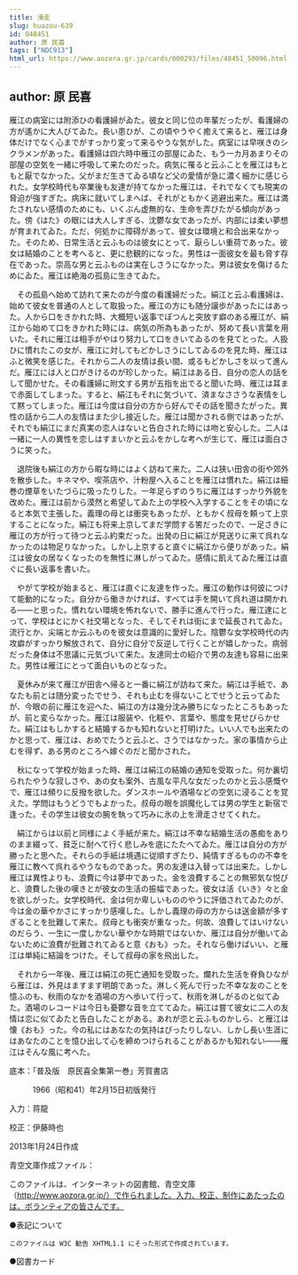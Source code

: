 ```yaml
---
title: 滑走
slug: huazou-639
id: 048451
author: 原 民喜
tags: ["NDC913"]
html_url: https://www.aozora.gr.jp/cards/000293/files/48451_50096.html
---
```


## author: 原 民喜

雁江の病室には附添ひの看護婦がゐた。彼女と同じ位の年輩だったが、看護婦の方が遙かに大人びてゐた。長い患ひが、この頃やうやく癒えて来ると、雁江は身体だけでなく心までがすっかり変って来るやうな気がした。病室には早咲きのシクラメンがあった。看護婦は四六時中雁江の部屋にゐた、もう一カ月あまりその部屋の空気を一緒に呼吸して来たのだった。病気に罹ると云ふことを雁江はもともと厭でなかった。父がまだ生きてゐる頃など父の愛情が急に濃く細かに感じられた。女学校時代も卒業後も友達が持てなかった雁江は、それでなくても現実の脅迫が強すぎた。病床に就いてしまへば、それがともかく逃避出来た。雁江は満たされない感情のためにも、いくぶん虚無的な、生命を弄びたがる傾向があった。傍《はた》の眼には大人しすぎる、沈鬱な女であったが、内部には柔い夢想が育まれてゐた。ただ、何処かに障碍があって、彼女は環境と和合出来なかった。そのため、日常生活と云ふものは彼女にとって、厭らしい重荷であった。彼女は結婚のことを考へると、更に悲観的になった。男性は一面彼女を最も脅す存在であった。崇高な男と云ふものは実在しさうになかった。男は彼女を傷けるためにゐた。雁江は絶海の孤島に生きてゐた。

　その孤島へ始めて訪れて来たのが今度の看護婦だった。絹江と云ふ看護婦は、始めて彼女を普通の人として取扱った。雁江の方にも随分譲歩があったにはあった。人から口をきかれた時、大概短い返事でぽつんと突放す癖のある雁江が、絹江から始めて口をきかれた時には、病気の所為もあったが、努めて長い言葉を用いた。それに雁江は相手がやはり努力して口をきいてゐるのを見てとった。人扱ひに慣れたこの女が、雁江に対してもどかしさうにしてゐるのを見た時、雁江はふと微笑を感じた。それから二人の友情は長い間、或るもどかしさを以って進んだ。雁江には人と口がきけるのが珍しかった。絹江はある日、自分の恋人の話をして聞かせた。その看護婦に附文する男が五指を出でると聞いた時、雁江は耳まで赤面してしまった。すると、絹江もそれに気づいて、済まなささうな表情をして黙ってしまった。雁江は今度は自分の方から好んでその話を聞きたがった。異性の話から二人の友情はまた少し接近した。雁江は聞かされる側ではあったが、それでも絹江にまだ真実の恋人はないと告白された時には吻と安心した。二人は一緒に一人の異性を恋しはすまいかと云ふをかしな考へが生じて、雁江は面白さうに笑った。

　退院後も絹江の方から暇な時にはよく訪ねて来た。二人は狭い田舎の街や郊外を散歩した。キネマや、喫茶店や、汁粉屋へ入ることを雁江は慣れた。絹江は細巻の煙草をいたづらに吸ったりした。一年足らずのうちに雁江はすっかり外貌を改めた。雁江は前から漠然と希望してゐた上の学校へ入学することをその頃になると本気で主張した。義理の母とは衝突もあったが、ともかく叔母を頼って上京することになった。絹江も将来上京してまだ学問する筈だったので、一足さきに雁江の方が行って待つと云ふ約束だった。出発の日に絹江が見送りに来て呉れなかったのは物足りなかった。しかし上京すると直ぐに絹江から便りがあった。絹江は彼女の居なくなったのを無性に淋しがってゐた。感情に飢えてゐた雁江は直ぐに長い返事を書いた。

　やがて学校が始まると、雁江は直ぐに友達を作った。雁江の動作は何彼につけて能動的になった。自分から働きかければ、すべては手を開いて呉れ道は開かれる――と思った。慣れない環境を怖れないで、勝手に進んで行った。雁江達にとって、学校はとにかく社交場となった、そしてそれは街にまで延長されてゐた。流行とか、尖端とか云ふものを彼女は意識的に愛好した。陰鬱な女学校時代の内攻癖がすっかり解放されて、自分に自分で反逆して行くことが嬉しかった。病弱だった身体は不思議に元気づいて来た。友達同士の紹介で男の友達も容易に出来た。男性は雁江にとって面白いものとなった。

　夏休みが来て雁江が田舎へ帰ると一番に絹江が訪ねて来た。絹江は手紙で、あなたも前とは随分変ったでせう、それも止むを得ないことでせうと云ってゐたが、今眼の前に雁江を迎へた、絹江の方は幾分沈み勝ちになったところもあったが、前と変らなかった。雁江は服装や、化粧や、言葉や、態度を見せびらかせた。絹江はもしかすると結婚するかも知れないと打明けた。いい人でも出来たのかと思って、雁江は、おめでたうと云ふと、さうではなかった。家の事情から止むを得ず、ある男のところへ嫁ぐのだと聞かされた。

　秋になって学校が始まった時、雁江は絹江の結婚の通知を受取った。何か裏切られたやうな寂しさや、あの女も案外、古風な平凡な女だったのかと云ふ感慨やで、雁江は頻りに反撥を欲した。ダンスホールや酒場などの空気に浸ることを覚えた。学問はもうどうでもよかった。叔母の眼を誤魔化しては男の学生と新宿で逢った。その学生は彼女の腕を執って巧みに氷の上を滑走させてくれた。

　絹江からは以前と同様によく手紙が来た。絹江は不幸な結婚生活の愚痴をありのまま綴って、貧乏に耐へて行く悲しみを底にたたへてゐた。雁江は自分の方が勝ったと思へた。それらの手紙は境遇に従順すぎたり、純情すぎるものの不幸を雁江に教へて呉れるやうなものであった。男の友達は入替っては出来た。しかし雁江は異性よりも、浪費に今は夢中であった。金を浪費することの無邪気な悦びと、浪費した後の嘆きとが彼女の生活の振幅であった。彼女は活《いき》々と金を欲しがった。女学校時代、金は何か卑しいもののやうに評価されてゐたのが、今は金の華やかさにすっかり感嘆した。しかし義理の母の方からは送金額が多すぎることを批難して来た。叔母とも衝突が重なった。何故、浪費してはいけないのだらう、一生に一度しかない華やかな時期ではないか、雁江は自分が働いてゐないために浪費が批難されてゐると意《おも》った。それなら働けばいい、と雁江は単純に結論をつけた。そして叔母の家を飛出した。



　それから一年後、雁江は絹江の死亡通知を受取った。爛れた生活を脊負ひながら雁江は、外見はますます明朗であった。淋しく死んで行った不幸な友のことを憶ふのも、秋雨のなかを酒場の方へ歩いて行って、秋雨を淋しがるのと似てゐた。酒場のレコードは今日も憂鬱な音を立ててゐた。絹江は嘗て彼女に二人の友情は恋に似てゐたと告白したことがある。あれが恋と云ふものかしら、と雁江は懐《おも》った。今の私にはあなたの気持はぴったりしない、しかし長い生涯にはあなたのことを憶ひ出して心を締めつけられることがあるかも知れない――雁江はそんな風に考へた。













底本：「普及版　原民喜全集第一巻」芳賀書店

　　　1966（昭和41）年2月15日初版発行

入力：蒋龍

校正：伊藤時也

2013年1月24日作成

青空文庫作成ファイル：

このファイルは、インターネットの図書館、青空文庫（http://www.aozora.gr.jp/）で作られました。入力、校正、制作にあたったのは、ボランティアの皆さんです。











●表記について


	このファイルは W3C 勧告 XHTML1.1 にそった形式で作成されています。







●図書カード